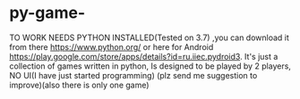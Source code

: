 # py-game-
TO WORK NEEDS PYTHON INSTALLED(Tested on 3.7)
,you can download it from there https://www.python.org/ or here for Android https://play.google.com/store/apps/details?id=ru.iiec.pydroid3.
It's just a collection of games written in python,
Is designed to be played by 2 players,
NO UI(I have just started programming)
(plz send me suggestion to improve)(also there is only one game)

